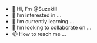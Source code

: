 - 👋 Hi, I’m @Suzekill
- 👀 I’m interested in ...
- 🌱 I’m currently learning ...
- 💞️ I’m looking to collaborate on ...
- 📫 How to reach me ...

<!---
Suzekill/Suzekill is a ✨ special ✨ repository because its `README.md` (this file) appears on your GitHub profile.
You can click the Preview link to take a look at your changes.
--->
